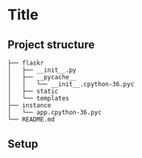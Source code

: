# Title 

## Project structure
```shell script
├── flaskr
│   ├── __init__.py
│   ├── __pycache__
│   │   └── __init__.cpython-36.pyc
│   ├── static
│   └── templates
├── instance
│   └── app.cpython-36.pyc
└── README.md
```

## Setup

